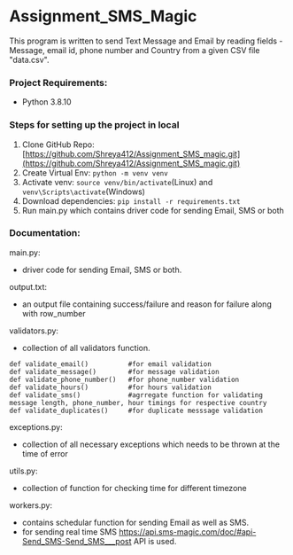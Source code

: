 # Assignment_SMS_Magic
This program is written to send Text Message and Email by reading fields - Message, email id, phone number and Country from a given CSV file "data.csv".

### Project Requirements:
- Python 3.8.10

### Steps for setting up the project in local

1. Clone GitHub Repo: [https://github.com/Shreya412/Assignment_SMS_magic.git](https://github.com/Shreya412/Assignment_SMS_magic.git)
2. Create Virtual Env: ` python -m venv venv `
3. Activate venv: `source venv/bin/activate`(Linux) and `venv\Scripts\activate`(Windows)
4. Download dependencies: `pip install -r requirements.txt`
5. Run main.py which contains driver code for sending Email, SMS or both

### Documentation:

main.py:
- driver code for sending Email, SMS or both.

output.txt:
- an output file containing success/failure and reason for failure along with row_number

validators.py:
- collection of all validators function.
```
def validate_email()          #for email validation
def validate_message()        #for message validation 
def validate_phone_number()   #for phone_number validation
def validate_hours()          #for hours validation
def validate_sms()            #agrregate function for validating message length, phone_number, hour timings for respective country
def validate_duplicates()     #for duplicate messsage validation
```

exceptions.py:
- collection of all necessary exceptions which needs to be thrown at the time of error

utils.py:
- collection of function for checking time for different timezone

workers.py:
- contains schedular function for sending Email as well as SMS.
- for sending real time SMS https://api.sms-magic.com/doc/#api-Send_SMS-Send_SMS___post API is used.
